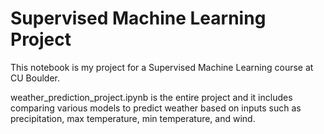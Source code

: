 # Supervised Machine Learning Project

This notebook is my project for a Supervised Machine Learning course at CU Boulder.

weather_prediction_project.ipynb is the entire project and it includes comparing various models to predict weather based on inputs such as precipitation, max temperature, min temperature, and wind.
